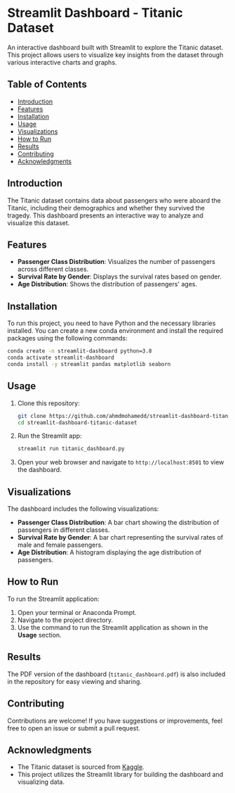 # Streamlit Dashboard - Titanic Dataset

An interactive dashboard built with Streamlit to explore the Titanic dataset. This project allows users to visualize key insights from the dataset through various interactive charts and graphs.

## Table of Contents
- [Introduction](#introduction)
- [Features](#features)
- [Installation](#installation)
- [Usage](#usage)
- [Visualizations](#visualizations)
- [How to Run](#how-to-run)
- [Results](#results)
- [Contributing](#contributing)
- [Acknowledgments](#acknowledgments)

## Introduction
The Titanic dataset contains data about passengers who were aboard the Titanic, including their demographics and whether they survived the tragedy. This dashboard presents an interactive way to analyze and visualize this dataset.

## Features
- **Passenger Class Distribution**: Visualizes the number of passengers across different classes.
- **Survival Rate by Gender**: Displays the survival rates based on gender.
- **Age Distribution**: Shows the distribution of passengers' ages.

## Installation
To run this project, you need to have Python and the necessary libraries installed. You can create a new conda environment and install the required packages using the following commands:

```bash
conda create -n streamlit-dashboard python=3.8
conda activate streamlit-dashboard
conda install -y streamlit pandas matplotlib seaborn
```

## Usage
1. Clone this repository:
   ```bash
   git clone https://github.com/ahmdmohamedd/streamlit-dashboard-titanic-dataset.git
   cd streamlit-dashboard-titanic-dataset
   ```

2. Run the Streamlit app:
   ```bash
   streamlit run titanic_dashboard.py
   ```

3. Open your web browser and navigate to `http://localhost:8501` to view the dashboard.

## Visualizations
The dashboard includes the following visualizations:
- **Passenger Class Distribution**: A bar chart showing the distribution of passengers in different classes.
- **Survival Rate by Gender**: A bar chart representing the survival rates of male and female passengers.
- **Age Distribution**: A histogram displaying the age distribution of passengers.

## How to Run
To run the Streamlit application:
1. Open your terminal or Anaconda Prompt.
2. Navigate to the project directory.
3. Use the command to run the Streamlit application as shown in the **Usage** section.

## Results
The PDF version of the dashboard (`titanic_dashboard.pdf`) is also included in the repository for easy viewing and sharing.

## Contributing
Contributions are welcome! If you have suggestions or improvements, feel free to open an issue or submit a pull request.

## Acknowledgments
- The Titanic dataset is sourced from [Kaggle](https://www.kaggle.com/c/titanic).
- This project utilizes the Streamlit library for building the dashboard and visualizing data.
